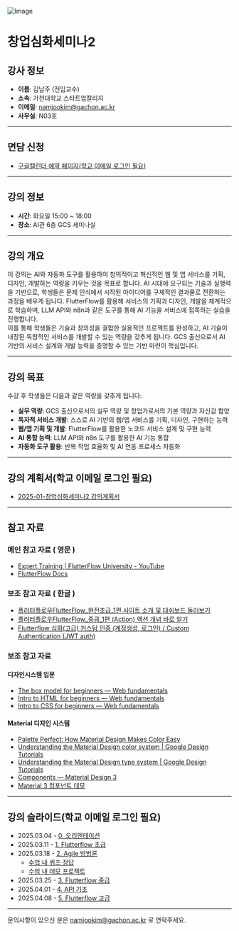 ![Image](https://github.com/user-attachments/assets/8be1ef8a-87d3-46d6-b914-af968cc0fc2a)


# 창업심화세미나2 


## 강사 정보
- **이름**: 김남주 (전임교수)
- **소속**: 가천대학교 스타트업칼리지
- **이메일**: namjookim@gachon.ac.kr
- **사무실**: N03호

---

## 면담 신청
- [구글캘린더 예약 페이지(학교 이메일 로그인 필요)](https://calendar.app.google/Z4pFaDujwLURBrmt8)

---

## 강의 정보
- **시간**: 화요일 15:00 ~ 18:00
- **장소**: AI관 6층 GCS 세미나실

---

## 강의 개요
이 강의는 AI와 자동화 도구를 활용하여 창의적이고 혁신적인 웹 및 앱 서비스를 기획, 디자인, 개발하는 역량을 키우는 것을 목표로 합니다.  AI 시대에 요구되는 기술과 실행력을 기반으로, 학생들은 문제 인식에서 시작된 아이디어를 구체적인 결과물로 전환하는 과정을 배우게 됩니다.  FlutterFlow를 활용해 서비스의 기획과 디자인, 개발을 체계적으로 학습하며, LLM API와 n8n과 같은 도구를 통해 AI 기능을 서비스에 접목하는 실습을 진행합니다.  
이를 통해 학생들은 기술과 창의성을 결합한 실용적인 프로젝트를 완성하고, AI 기술이 내장된 독창적인 서비스를 개발할 수 있는 역량을 갖추게 됩니다.  GCS 출신으로서 AI 기반의 서비스 설계와 개발 능력을 증명할 수 있는 기반 마련이 핵심입니다.

---

## 강의 목표
수강 후 학생들은 다음과 같은 역량을 갖추게 됩니다:
- **실무 역량**: GCS 출신으로서의 실무 역량 및 창업가로서의 기본 역량과 자신감 함양
- **독자적 서비스 개발**: 스스로 AI 기반의 웹/앱 서비스를 기획, 디자인, 구현하는 능력
- **웹/앱 기획 및 개발**: FlutterFlow를 활용한 노코드 서비스 설계 및 구현 능력
- **AI 통합 능력**: LLM API와 n8n 도구를 활용한 AI 기능 통합
- **자동화 도구 활용**: 반복 작업 효율화 및 AI 연동 프로세스 자동화

---

## 강의 계획서(학교 이메일 로그인 필요)
- [2025-01-창업심화세미나2 강의계획서](https://docs.google.com/document/d/1T5-kcMnMo0sMFCd-N2SWUQsy35fKKEUyVSRG4lwvB00/edit?tab=t.0)

---

## 참고 자료

### 메인 참고 자료 ( 영문 )
- [Expert Training | FlutterFlow University - YouTube](https://www.youtube.com/playlist?list=PLsUp7t2vRqx9UE13G8Xod8F-m248iR0E3)
- [FlutterFlow Docs](https://docs.flutterflow.io/)

### 보조 참고 자료 ( 한글 ) 
- [플러터플로우FlutterFlow_완전초급_1편 사이트 소개 및 대쉬보드 둘러보기](https://www.youtube.com/watch?v=s4R7ZkBq850&list=PLTmUI8HoTmE5GttPdWT2Yu_jwGhYtkdw3)
- [플러터플로우FlutterFlow_중급_1편 (Action) 액션 개념 바로 알기](https://www.youtube.com/watch?v=sVpOWrqu5lQ&list=PLTmUI8HoTmE7IWCrdFiSVzMUQ0_QpQMwL)
- [Flutterflow 심화(고급) 커스텀 인증 (계정생성, 로그인) / Custom Authentication (JWT auth)](https://www.youtube.com/watch?v=FiSOmThjwSo&list=PLTmUI8HoTmE7xvQhFXi1z3uW6pTIQqVL8)

### 보조 참고 자료

#### 디자인시스템 입문
- [The box model for beginners — Web fundamentals](https://www.youtube.com/watch?v=PcFXt8o7uGg)
- [Intro to HTML for beginners — Web fundamentals](https://www.youtube.com/watch?v=EFHoH15i4Zg)
- [Intro to CSS for beginners — Web fundamentals](https://www.youtube.com/watch?v=De2unauLBks)

#### Material 디자인 시스템
- [Palette Perfect: How Material Design Makes Color Easy](https://www.youtube.com/watch?v=xYkz0Ueg0L4&list=PLJ21zHI2TNh9hcG0FFb4GVnHhTLGYtkfo)
- [Understanding the Material Design color system | Google Design Tutorials](https://www.youtube.com/watch?v=TB3L1LbC4zw&t=2s)
- [Understanding the Material Design type system | Google Design Tutorials](https://www.youtube.com/watch?v=AUXKtt6bizw)
- [Components — Material Design 3](https://m3.material.io/components)
- [Material 3 컴포넌트 데모](https://flutter.github.io/samples/web/material_3_demo/)

---

## 강의 슬라이드(학교 이메일 로그인 필요)
- 2025.03.04 - [0. 오리엔테이션](https://docs.google.com/presentation/d/1YOAbb6r8ivZbMiHRf5PQ7KYxJXHprGH--e038toXZlQ/edit#slide=id.g3329ef13f6d_0_158)
- 2025.03.11 - [1. Flutterflow 초급](https://docs.google.com/presentation/d/1isgp91XRGvmEPO_ArzdZYLW5UgqFIY9WSgMQQHu1w98/edit?usp=sharing)
- 2025.03.18 - [2. Agile 방법론](https://docs.google.com/presentation/d/1U56weU9cVU-7PsaZPHjWIEqsvEBUOlw61gPLp_LnaHs/edit#slide=id.g34115aab883_1_215)
  - [수업 내 퀴즈 정답](https://drive.google.com/file/d/1L9duAsm7kyvcf2TlQs4oJsY5bjX3rvSx/view?usp=drive_link)
  - [수업 내 데모 프로젝트](https://github.com/namjoo-kim-gachon/tut01)
- 2025.03.25 - [3. Flutterflow 중급](https://docs.google.com/presentation/d/19g0JXfu4oOntg_qdfGJZhJHExK5B60QEVy0w2B9I88M/edit#slide=id.g34115aab883_0_0)
- 2025.04.01 - [4. API 기초](https://docs.google.com/presentation/d/1WxIa__jld-KCwWvNCh6cQdVh4KDQQTjjANe_HSzKs6w/edit?slide=id.g30a21c085a4_0_5#slide=id.g30a21c085a4_0_5)
- 2025.04.08 - [5. Flutterflow 고급](https://docs.google.com/presentation/d/1SUI_Y-GzNJFBucgNMSI3ZvZ6_YU6ZiZYqcnsP4tC8qw/edit?slide=id.g34115aab883_0_0#slide=id.g34115aab883_0_0)

---

문의사항이 있으신 분은 namjookim@gachon.ac.kr 로 연락주세요.
